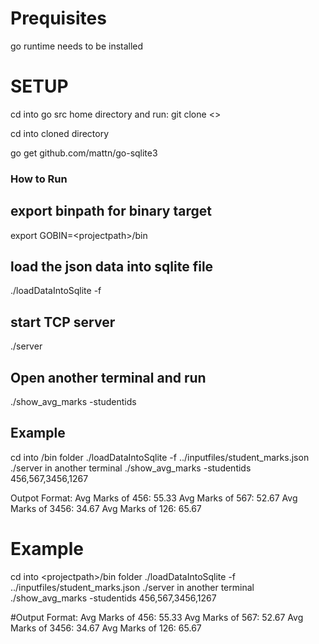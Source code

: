 # Prequisites
go runtime needs to be installed

# SETUP

cd into go src home directory and run:
git clone <>

cd into cloned directory

go get github.com/mattn/go-sqlite3



### How to Run

## export binpath for binary target
export GOBIN=\<projectpath\>/bin
## load the json data into sqlite file
./loadDataIntoSqlite -f <inputfile in json format>
## start TCP server
./server
## Open another terminal and run
./show_avg_marks -studentids <studentids>
  
## Example

cd into <projectpath>/bin folder
./loadDataIntoSqlite -f ../inputfiles/student_marks.json
./server
in another terminal
./show_avg_marks -studentids 456,567,3456,1267

Outpot Format:
Avg Marks of 456: 55.33
Avg Marks of 567: 52.67
Avg Marks of 3456: 34.67
Avg Marks of 126: 65.67


# Example
cd into \<projectpath\>/bin folder
./loadDataIntoSqlite -f ../inputfiles/student_marks.json
./server
in another terminal
./show_avg_marks -studentids 456,567,3456,1267

#Output Format:
Avg Marks of 456: 55.33
Avg Marks of 567: 52.67
Avg Marks of 3456: 34.67
Avg Marks of 126: 65.67


